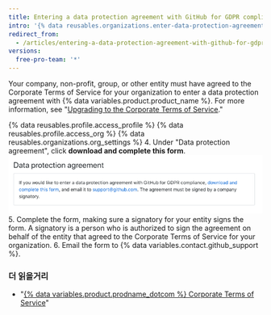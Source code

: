 ```yaml
---
title: Entering a data protection agreement with GitHub for GDPR compliance
intro: '{% data reusables.organizations.enter-data-protection-agreement %}'
redirect_from:
  - /articles/entering-a-data-protection-agreement-with-github-for-gdpr-compliance
versions:
  free-pro-team: '*'
---
```


Your company, non-profit, group, or other entity must have agreed to the Corporate Terms of Service for your organization to enter a data protection agreement with {% data variables.product.product_name %}. For more information, see "[Upgrading to the Corporate Terms of Service](/articles/upgrading-to-the-corporate-terms-of-service)."

{% data reusables.profile.access_profile %}
{% data reusables.profile.access_org %}
{% data reusables.organizations.org_settings %}
4. Under "Data protection agreement", click **download and complete this form**. ![Data protection agreement section](/assets/images/help/organizations/data-protection-agreement.png)
5. Complete the form, making sure a signatory for your entity signs the form. A signatory is a person who is authorized to sign the agreement on behalf of the entity that agreed to the Corporate Terms of Service for your organization.
6. Email the form to {% data variables.contact.github_support %}.

### 더 읽을거리
- "[{% data variables.product.prodname_dotcom %} Corporate Terms of Service](/articles/github-corporate-terms-of-service/)"
